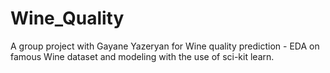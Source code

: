 # Wine_Quality

A group project with Gayane Yazeryan for Wine quality prediction - EDA on famous Wine dataset and modeling with the use of sci-kit learn.
